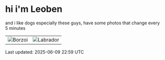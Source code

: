 # hi i'm Leoben

and i like dogs especially these guys, have some photos that change every 5 minutes 

|  |  |
|--------|----------|
| ![Borzoi](https://random-dog-vercel.vercel.app/api/random-borzoi?v=1749509980) | ![Labrador](https://random-dog-vercel.vercel.app/api/random-labrador?v=1749509980) |

Last updated: 2025-06-09 22:59 UTC
